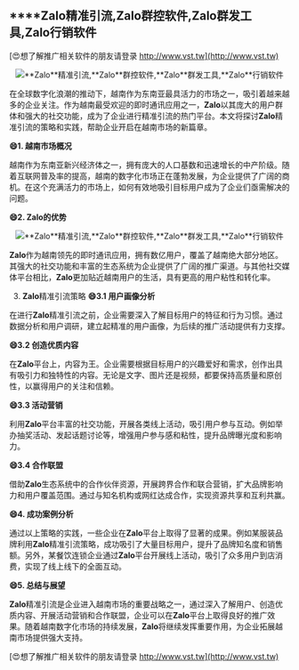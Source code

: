 ## ****Zalo**精准引流,**Zalo**群控软件,**Zalo**群发工具,**Zalo**行销软件**

[😍想了解推广相关软件的朋友请登录 http://www.vst.tw](http://www.vst.tw)

 <center><img src="https://vst.tw/MP4/tuiguang/png/7.png" alt="**Zalo**精准引流,**Zalo**群控软件,**Zalo**群发工具,**Zalo**行销软件"></center>

在全球数字化浪潮的推动下，越南作为东南亚最具活力的市场之一，吸引着越来越多的企业关注。作为越南最受欢迎的即时通讯应用之一，**Zalo**以其庞大的用户群体和强大的社交功能，成为了企业进行精准引流的热门平台。本文将探讨**Zalo**精准引流的策略和实践，帮助企业开启在越南市场的新篇章。

**😄1. 越南市场概况**

越南作为东南亚新兴经济体之一，拥有庞大的人口基数和迅速增长的中产阶级。随着互联网普及率的提高，越南的数字化市场正在蓬勃发展，为企业提供了广阔的商机。在这个充满活力的市场上，如何有效地吸引目标用户成为了企业们亟需解决的问题。

**😄2. **Zalo**的优势**

 <center><img src="https://vst.tw/MP4/tuiguang/png/0.png" alt="**Zalo**精准引流,**Zalo**群控软件,**Zalo**群发工具,**Zalo**行销软件"></center>

**Zalo**作为越南领先的即时通讯应用，拥有数亿用户，覆盖了越南绝大部分地区。其强大的社交功能和丰富的生态系统为企业提供了广阔的推广渠道。与其他社交媒体平台相比，**Zalo**更加贴近越南用户的生活，具有更高的用户粘性和转化率。

3. **Zalo**精准引流策略
**😄3.1 用户画像分析**

在进行**Zalo**精准引流之前，企业需要深入了解目标用户的特征和行为习惯。通过数据分析和用户调研，建立起精准的用户画像，为后续的推广活动提供有力支撑。

**😄3.2 创造优质内容**

在**Zalo**平台上，内容为王。企业需要根据目标用户的兴趣爱好和需求，创作出具有吸引力和独特性的内容。无论是文字、图片还是视频，都要保持高质量和原创性，以赢得用户的关注和信赖。

**😄3.3 活动营销**

利用**Zalo**平台丰富的社交功能，开展各类线上活动，吸引用户参与互动。例如举办抽奖活动、发起话题讨论等，增强用户参与感和粘性，提升品牌曝光度和影响力。

**😄3.4 合作联盟**

借助**Zalo**生态系统中的合作伙伴资源，开展跨界合作和联合营销，扩大品牌影响力和用户覆盖范围。通过与知名机构或网红达成合作，实现资源共享和互利共赢。

**😄4. 成功案例分析**

通过以上策略的实践，一些企业在**Zalo**平台上取得了显著的成果。例如某服装品牌利用**Zalo**精准引流策略，成功吸引了大量目标用户，提升了品牌知名度和销售额。另外，某餐饮连锁企业通过**Zalo**平台开展线上活动，吸引了众多用户到店消费，实现了线上线下的全面互动。

**😄5. 总结与展望**

**Zalo**精准引流是企业进入越南市场的重要战略之一，通过深入了解用户、创造优质内容、开展活动营销和合作联盟，企业可以在**Zalo**平台上取得良好的推广效果。随着越南数字化市场的持续发展，**Zalo**将继续发挥重要作用，为企业拓展越南市场提供强大支持。

[😍想了解推广相关软件的朋友请登录 http://www.vst.tw](http://www.vst.tw)



